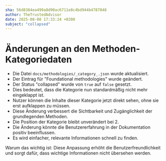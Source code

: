 ```yaml
---
sha: 56d8384ea499a8d90ac6711e8c4bd944b4787048
author: TheTrustedAdvisor
date: 2025-08-08 17:33:24 +0200
subject: "collapsed"
---
```


  # Änderungen an den Methoden-Kategoriedaten

- Die Datei `docs/methodologies/_category_.json` wurde aktualisiert.
- Der Eintrag für "Foundational methodologies" wurde geändert.
- Der Status "collapsed" wurde von `true` auf `false` gesetzt.
- Dies bedeutet, dass die Kategorie nun standardmäßig nicht mehr eingeklappt ist.
- Nutzer können die Inhalte dieser Kategorie jetzt direkt sehen, ohne sie erst aufklappen zu müssen.
- Diese Änderung verbessert die Sichtbarkeit und Zugänglichkeit der grundlegenden Methoden.
- Die Position der Kategorie bleibt unverändert bei 2.
- Die Änderung könnte die Benutzererfahrung in der Dokumentation positiv beeinflussen.
- Es wird einfacher, relevante Informationen schnell zu finden.

Warum das wichtig ist: Diese Anpassung erhöht die Benutzerfreundlichkeit und sorgt dafür, dass wichtige Informationen nicht übersehen werden.
